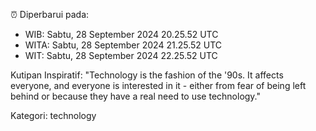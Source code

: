 ⏰ Diperbarui pada:
- WIB: Sabtu, 28 September 2024 20.25.52 UTC
- WITA: Sabtu, 28 September 2024 21.25.52 UTC
- WIT: Sabtu, 28 September 2024 22.25.52 UTC

Kutipan Inspiratif:
"Technology is the fashion of the '90s. It affects everyone, and everyone is interested in it - either from fear of being left behind or because they have a real need to use technology."


Kategori: technology

